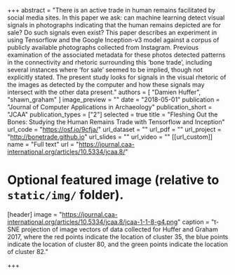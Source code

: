 +++
abstract = "There is an active trade in human remains facilitated by social media sites. In this paper we ask: can machine learning detect visual signals in photographs indicating that the human remains depicted are for sale? Do such signals even exist? This paper describes an experiment in using Tensorflow and the Google Inception-v3 model against a corpus of publicly available photographs collected from Instagram. Previous examination of the associated metadata for these photos detected patterns in the connectivity and rhetoric surrounding this ‘bone trade’, including several instances where ‘for sale’ seemed to be implied, though not explicitly stated. The present study looks for signals in the visual rhetoric of the images as detected by the computer and how these signals may intersect with the other data present."
authors = [
"Damien Huffer",
"shawn_graham"
]
image_preview = ""
date = "2018-05-01"
publication = "Journal of Computer Applications in Archaeology"
publication_short = "JCAA"
publication_types = ["2"]
selected = true
title = "Fleshing Out the Bones: Studying the Human Remains Trade with Tensorflow and Inception"
url_code = "https://osf.io/9cfja/"
url_dataset = ""
url_pdf = ""
url_project = "http://bonetrade.github.io"
url_slides = ""
url_video = ""
[[url_custom]]
name = "Full text"
url = "https://journal.caa-international.org/articles/10.5334/jcaa.8/"

# Optional featured image (relative to `static/img/` folder).
[header]
image = "https://journal.caa-international.org/articles/10.5334/jcaa.8/jcaa-1-1-8-g4.png"
caption = "t-SNE projection of image vectors of data collected for Huffer and Graham 2017, where the red points indicate the location of cluster 35, the blue points indicate the location of cluster 80, and the green points indicate the location of cluster 82."

+++
